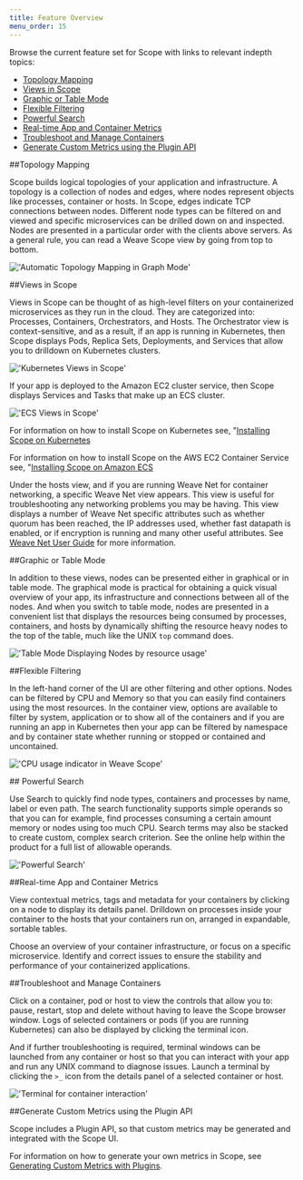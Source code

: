 ```yaml
---
title: Feature Overview
menu_order: 15
---
```


Browse the current feature set for Scope with links to relevant indepth topics:

 * [Topology Mapping](#topology-mapping)
 * [Views in Scope](#views)
 * [Graphic or Table Mode](#mode)
 * [Flexible Filtering](#flexible-filtering)
 * [Powerful Search](#powerful-search)
 * [Real-time App and Container Metrics](#real-time-app-and-container-metrics)
 * [Troubleshoot and Manage Containers](#interact-with-and-manage-containers)
 * [Generate Custom Metrics using the Plugin API](#custom-plugins)
 

##<a name="topology-mapping"></a>Topology Mapping

Scope builds logical topologies of your application and infrastructure.  A topology is a collection of nodes and edges, where nodes represent objects like processes, container or hosts.  In Scope, edges indicate TCP connections between nodes.  Different node types can be filtered on and viewed and specific microservices can be drilled down on and inspected. Nodes are presented in a particular order with the clients above servers. As a general rule, you can read a Weave Scope view by going from top to bottom.

!['Automatic Topology Mapping in Graph Mode'](images/topology-map.png)

##<a name="views"></a>Views in Scope

Views in Scope can be thought of as high-level filters on your containerized microservices as they run in the cloud. They are categorized into: Processes, Containers, Orchestrators, and Hosts. The Orchestrator view is context-sensitive, and as a result, if an app is running in Kubernetes, then Scope displays Pods, Replica Sets, Deployments, and Services that allow you to drilldown on Kubernetes clusters. 

!['Kubernetes Views in Scope'](images/kubernetes-view.png)

If your app is deployed to the Amazon EC2 cluster service, then Scope displays Services and Tasks that make up an ECS cluster.

!['ECS Views in Scope'](images/ECS-view-tasks.png)

For information on how to install Scope on Kubernetes see, "[Installing Scope on Kubernetes](installing.md#k8s)

For information on how to install Scope on the AWS EC2 Container Service see, "[Installing Scope on Amazon ECS](installing.md#ecs)

Under the hosts view, and if you are running Weave Net for container networking, a specific Weave Net view appears. This view is useful for troubleshooting any networking problems you may be having. This view displays a number of Weave Net specific attributes such as whether quorum has been reached, the IP addresses used, whether fast datapath is enabled, or if encryption is running and many other useful attributes. See [Weave Net User Guide](https://www.weave.works/docs/net/latest/features/) for more information. 

##<a name="mode"></a>Graphic or Table Mode

In addition to these views, nodes can be presented either in graphical or in table mode. The graphical mode is practical for obtaining a quick visual overview of your app, its infrastructure and connections between all of the nodes. And when you switch to table mode, nodes are presented in a convenient list that displays the resources being consumed by processes, containers, and hosts by dynamically shifting the resource heavy nodes to the top of the table, much like the UNIX `top` command does. 

!['Table Mode Displaying Nodes by resource usage'](images/table-mode.png)

##<a name="flexible-filtering"></a>Flexible Filtering

In the left-hand corner of the UI are other filtering and other options. Nodes can be filtered by CPU and Memory so that you can easily find containers using the most resources. In the container view, options are available to filter by system, application or to show all of the containers and if you are running an app in Kubernetes then your app can be filtered by namespace and by container state whether running or stopped or contained and uncontained. 

!['CPU usage indicator in Weave Scope'](images/hosts-cpu.png)

##<a name="powerful-search"></a> Powerful Search

Use Search to quickly find node types, containers and processes by name, label or even path.  The search functionality supports simple operands so that you can for example, find processes consuming a certain amount memory or nodes using too much CPU. Search terms may also be stacked to create custom, complex search criterion. See the online help within the product for a full list of allowable operands.

!['Powerful Search'](images/search.png)

##<a name="real-time-app-and-container-metrics"></a>Real-time App and Container Metrics

View contextual metrics, tags and metadata for your containers by clicking on a node to display its details panel. Drilldown on processes inside your container to the hosts that your containers run on, arranged in expandable, sortable tables.

Choose an overview of your container infrastructure, or focus on a specific microservice. Identify and correct issues to ensure the stability and performance of your containerized applications.

##<a name="interact-with-and-manage-containers"></a>Troubleshoot and Manage Containers

Click on a container, pod or host to view the controls that allow you to: pause, restart, stop and delete without having to leave the Scope browser window. Logs of selected containers or pods (if you are running Kubernetes) can also be displayed by clicking the terminal icon.

And if further troubleshooting is required, terminal windows can be launched from any container or host so that you can interact with your app and run any UNIX command to diagnose issues.  Launch a terminal by clicking the `>_` icon from the details panel of a selected container or host. 

!['Terminal for container interaction'](images/terminal-view.png)

##<a name="custom-plugins"></a>Generate Custom Metrics using the Plugin API

Scope includes a Plugin API, so that custom metrics may be generated and integrated with the Scope UI.

For information on how to generate your own metrics in Scope, see [Generating Custom Metrics with Plugins](/site/plugins.md).
